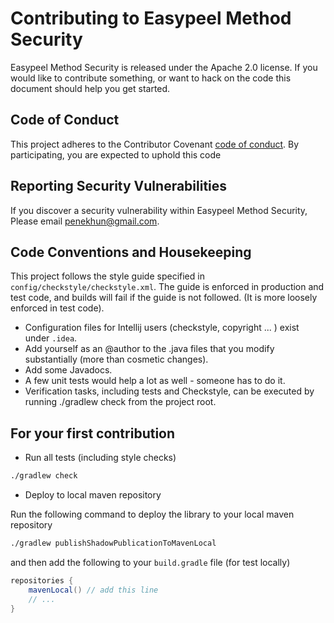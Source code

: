 # Contributing to Easypeel Method Security

Easypeel Method Security is released under the Apache 2.0 license. If you would like to contribute
something, or want to hack on the code this document should help you get started.

## Code of Conduct

This project adheres to the Contributor Covenant [code of conduct](CODE_OF_CONDUCT.md).
By participating, you are expected to uphold this code

## Reporting Security Vulnerabilities

If you discover a security vulnerability within Easypeel Method Security, Please
email [penekhun@gmail.com].

[penekhun@gmail.com]: mailto:penekhun@gmail.com

## Code Conventions and Housekeeping

This project follows the style guide specified in `config/checkstyle/checkstyle.xml`.
The guide is enforced in production and test code, and builds will fail if the guide is not
followed. (It is more loosely enforced in test code).

- Configuration files for Intellij users (checkstyle, copyright ... ) exist under `.idea`.
- Add yourself as an @author to the .java files that you modify substantially (more than cosmetic
  changes).
- Add some Javadocs.
- A few unit tests would help a lot as well - someone has to do it.
- Verification tasks, including tests and Checkstyle, can be executed by running ./gradlew check
  from the project root.

## For your first contribution

- Run all tests (including style checks)

```bash
./gradlew check
```

- Deploy to local maven repository

Run the following command to deploy the library to your local maven repository

```bash
./gradlew publishShadowPublicationToMavenLocal
```

and then add the following to your `build.gradle` file (for test locally)

```groovy
repositories {
    mavenLocal() // add this line
    // ...
}
```

<!--

## For maintainers

- Set up environment variables
```bash
export ORG_GRADLE_PROJECT_mavenCentralUsername=""
export ORG_GRADLE_PROJECT_mavenCentralPassword=""
export ORG_GRADLE_PROJECT_signingInMemoryKey=""
export ORG_GRADLE_PROJECT_signingInMemoryKeyId=""
export ORG_GRADLE_PROJECT_signingInMemoryKeyPassword=""
```

- Deploy to maven central manually

```bash
./gradlew publishShadowPublicationToMavenCentralRepository -PRELEASE_SIGNING_ENABLED=true
```

-->